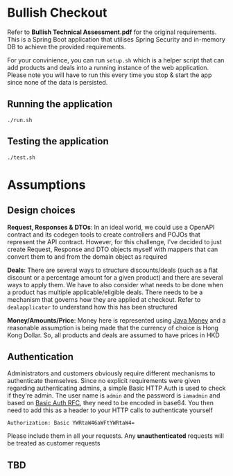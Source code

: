 # Bullish Checkout

Refer to **Bullish Technical Assessment.pdf** for the original requirements. This is a Spring Boot application that utilises Spring Security and in-memory DB to achieve the provided requirements. 

For your convinience, you can run `setup.sh` which is a helper script that can add products and deals into a running instance of the web application. Please note you will have to run this every time you stop & start the app since none of the data is persisted.



## Running the application
```
./run.sh
```

## Testing the application
```
./test.sh
```

# Assumptions 

## Design choices

**Request, Responses & DTOs**: In an ideal world, we could use a OpenAPI contract and its codegen tools to create controllers and POJOs that represent the API contract. However, for this challenge, I've decided to just create Request, Response and DTO objects myself with mappers that can convert them to and from the domain object as required

**Deals**: There are several ways to structure discounts/deals (such as a flat discount or a percentage amount for a given product) and there are several ways to apply them. We have to also consider what needs to be done when a product has multiple applicable/eligible deals. There needs to be a mechanism that governs how they are applied at checkout. Refer to `dealapplicator` to understand how this has been structured

**Money/Amounts/Price**: Money here is represented using [Java Money](https://javamoney.github.io/ri.html) and a reasonable assumption is being made that the currency of choice is Hong Kong Dollar. So, all products and deals are assumed to have prices in HKD


## Authentication
Administrators and customers obviously require different mechanisms to authenticate themselves. Since no explicit requirements were given regarding authenticating admins, a simple Basic HTTP Auth is used to check if they're admin. The user name is `admin` and the password is `iamadmin` and based on [Basic Auth RFC](https://datatracker.ietf.org/doc/html/rfc7617), they need to be encoded in base64. You then need to add this as a header to your HTTP calls to authenticate yourself

```
Authorization: Basic YWRtaW46aWFtYWRtaW4=
```

Please include them in all your requests. Any **unauthenticated** requests will be treated as customer requests

## TBD

<TBD>
